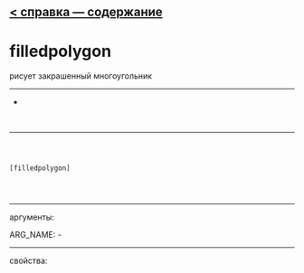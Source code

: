 [< справка — содержание](ceammc_lib.html)
---

# filledpolygon


рисует закрашенный многоугольник

---

-
<br>


---


```



[filledpolygon]


            
```

---
аргументы:

ARG_NAME: -<br>

---
свойства:


